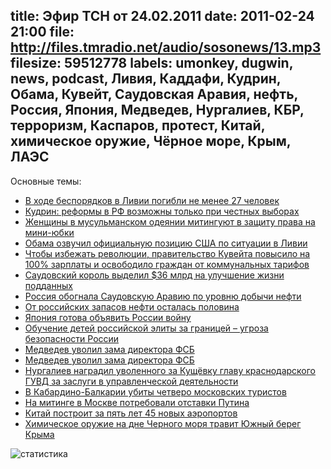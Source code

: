 title: Эфир ТСН от 24.02.2011
date: 2011-02-24 21:00
file: http://files.tmradio.net/audio/sosonews/13.mp3
filesize: 59512778
labels: umonkey, dugwin, news, podcast, Ливия, Каддафи, Кудрин, Обама, Кувейт, Саудовская Аравия, нефть, Россия, Япония, Медведев, Нургалиев, КБР, терроризм, Каспаров, протест, Китай, химическое оружие, Чёрное море, Крым, ЛАЭС
---
Основные темы:

<ul>
<li><a href="http://lenta.ru/news/2011/02/18/cost/">В ходе беспорядков в Ливии погибли не менее 27 человек</a></li>
<li><a href="http://top.rbc.ru/economics/18/02/2011/545883.shtml">Кудрин: реформы в РФ возможны только при честных выборах</a></li>
<li><a href="http://www.inopressa.ru/article/22Feb2011/tagesspiegel/women2.html">Женщины в мусульманском одеянии митингуют в защиту права на мини-юбки</a></li>
<li><a href="http://gazeta.ru/news/lenta/2011/02/24/n_1718049.shtml">Обама озвучил официальную позицию США по ситуации в Ливии</a></li>
<li><a href="http://slon.ru/blogs/samorukov/post/535042/">Чтобы избежать революции, правительство Кувейта повысило на 100% зарплаты и освободило граждан от коммунальных тарифов</a></li>
<li><a href="http://gazeta.ru/news/business/2011/02/24/n_1718413.shtml">Саудовский король выделил $36 млрд на улучшение жизни подданных</a></li>
<li><a href="http://www.radiomayak.ru/doc.html?id=216615&cid=42">Россия обогнала Саудовскую Аравию по уровню добычи нефти</a></li>
<li><a href="http://lenta.ru/news/2010/12/13/reserve/">От российских запасов нефти осталась половина</a></li>
<li><a href="http://stillavinsergei.livejournal.com/325817.html">Япония готова объявить России войну</a></li>
<li><a href="http://www.nr2.ru/moskow/308631.html">Обучение детей российской элиты за границей – угроза безопасности России</a></li>
<li><a href="http://www.vedomosti.ru/politics/news/1215657/dmitrij_medvedev_uvolil_zamestitelya_direktora_fsb_rossii">Медведев уволил зама директора ФСБ</a></li>
<li><a href="http://www.izvestia.ru/politic/article3152001/">Медведев уволил зама директора ФСБ</a></li>
<li><a href="http://top.rbc.ru/society/24/02/2011/549203.shtml?print">Нургалиев наградил уволенного за Кущёвку главу краснодарского ГУВД за заслуги в управленческой деятельности</a></li>
<li><a href="http://interfax.ru/news.asp?id=178195">В Кабардино-Балкарии убиты четверо московских туристов</a></li>
<li><a href="http://www.newsru.com/russia/19feb2011/kasp.html">На митинге в Москве потребовали отставки Путина</a></li>
<li><a href="http://www.lenta.ru/news/2011/02/24/aero/">Китай построит за пять лет 45 новых аэропортов</a></li>
<li><a href="http://www.nr2.ru/crimea/319692.html">Химическое оружие на дне Черного моря травит Южный берег Крыма</a></li>
</ul>

![статистика](http://files.tmradio.net/audio/sosonews/13.png)
